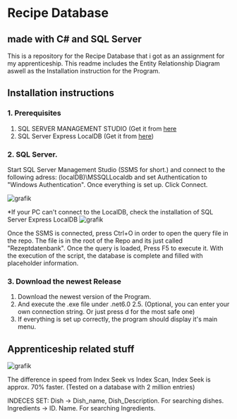 # Recipe Database
## made with C# and SQL Server
This is a repository for the Recipe Database that i got as an assignment for my apprenticeship. This readme includes the Entity Relationship Diagram aswell as the Installation instruction for the Program.

## Installation instructions
### 1. Prerequisites
1. SQL SERVER MANAGEMENT STUDIO (Get it from [here](https://pages.github.com/](https://learn.microsoft.com/de-de/sql/ssms/download-sql-server-management-studio-ssms?view=sql-server-ver16))
2. SQL Server Express LocalDB (Get it from [here](https://learn.microsoft.com/en-us/sql/database-engine/configure-windows/sql-server-express-localdb?view=sql-server-ver16))

### 2. SQL Server.
Start SQL Server Management Studio (SSMS for short.) and connect to the following adress: (localDB)\MSSQLLocaldb and set Authentication to "Windows Authentication". 
Once everything is set up. Click Connect.

![grafik](https://github.com/Kl3XY/SPIAZUBI_Rezeptdatenbank/assets/147717328/f19fd612-6008-4b17-9b39-dbc2f976acea)

*If your PC can't connect to the LocalDB, check the installation of SQL Server Express LocalDB
![grafik](https://github.com/Kl3XY/SPIAZUBI_Rezeptdatenbank/assets/147717328/f88a0a80-f23e-4d10-a587-fa373163c46e)

Once the SSMS is connected, press Ctrl+O in order to open the query file in the repo. The file is in the root of the Repo and its just called "Rezeptdatenbank".
Once the query is loaded, Press F5 to execute it.
With the execution of the script, the database is complete and filled with placeholder information.

### 3. Download the newest Release
1. Download the newest version of the Program.
2. And execute the .exe file under .net6.0
2.5. (Optional, you can enter your own connection string. Or just press d for the most safe one)
4. If everything is set up correctly, the program should display it's main menu.

## Apprenticeship related stuff
![grafik](https://github.com/Kl3XY/SPIAZUBI_Rezeptdatenbank/assets/147717328/689150bd-bfc6-47ab-9aab-c9b621ec873c)

The difference in speed from Index Seek vs Index Scan, Index Seek is approx. 70% faster. (Tested on a database with 2 million entries)

INDECES SET:
Dish -> Dish_name, Dish_Description. For searching dishes.
Ingredients -> ID. Name. For searching Ingredients.
